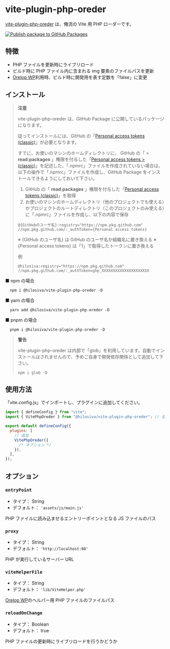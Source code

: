 # vite-plugin-php-oreder

[vite-plugin-php-oreder](https://github.com/hilosiva/vite-plugin-php-oreder) は、俺流の Vite 用 PHP ローダーです。

[![Publish package to GitHub Packages](https://github.com/hilosiva/vite-plugin-php-oreder/actions/workflows/auto-publish.yml/badge.svg?branch=main)](https://github.com/hilosiva/vite-plugin-php-oreder/actions/workflows/auto-publish.yml)

## 特徴

- PHP ファイルを更新時にライブリロード
- ビルド時に PHP ファイル内に含まれる img 要素のファイルパスを更新
- [Orelop WP](https://github.com/hilosiva/orelop-wp)利用時、ビルド時に開発用を表す定数を「false」に変更

## インストール

> **注意**
>
> vite-plugin-php-oreder は、GitHub Package に公開しているパッケージになります。
>
> 従ってインストールには、GitHub の「[Personal access tokens (classic)](https://github.com/settings/tokens)」が必要となります。
>
> すでに、お使いのマシンのホームディレクトリに、 GitHub の「 > **read:packages** 」権限を付与した「[Personal access tokens > (classic)](https://github.com/settings/tokens)」を記述した、「.npmrc」ファイルを作成されていない場合は、以下の操作で「.npmrc」ファイルを作成し、GitHub Package をインストールできるようにしておいて下さい。
>
> 1. GitHub の「 **read:packages** 」権限を付与した「[Personal access tokens (classic)](https://github.com/settings/tokens)」を取得
> 2. お使いのマシンのホームディレクトリ（他のプロジェクトでも使える）かプロジェクトのルートディレクトリ（このプロジェクトのみ使える）に「.npmrc」ファイルを作成し、以下の内容で保存
>
> ```
> @{GitHubのユーザ名}:registry="https://npm.pkg.github.com"
> //npm.pkg.github.com/:_authToken={Personal access tokens}
> ```
>
> ※ {GitHub のユーザ名} は GitHub のユーザ名か組織名に置き換える
> ※ {Personal access tokens} は「1」で取得したトークンに置き換える
>
> 例
>
> ```
> @hilosiva:registry="https://npm.pkg.github.com"
> //npm.pkg.github.com/:_authToken=ghp_XXXXXXXXXXXXXXXXXXXXX
> ```

■ npm の場合

```console
  npm i @hilosiva/vite-plugin-php-oreder -D
```

■ yarn の場合

```console
  yarn add @hilosiva/vite-plugin-php-oreder -D
```

■ pnpm の場合

```console
  pnpm i @hilosiva/vite-plugin-php-oreder -D
```

> **警告**
>
> vite-plugin-php-oreder は内部で「glob」を利用しています。自動でインストールはされませんので、予めご自身で開発依存関係として追加して下さい。
>
> ```console
> npm i glob -D
> ```

## 使用方法

「vite.config.js」でインポートし、プラグインに追加してください。

```javascript
import { defineConfig } from "vite";
import { VitePhpOreder } from "@hilosiva/vite-plugin-php-oreder"; // 追加

export default defineConfig({
  plugins: [
    // 追加
    VitePhpOreder({
      /* オプション */
    }),
  ],
});
```

## オプション

### `entryPoint`

- タイプ： String
- デフォルト： `'assets/js/main.js'`

PHP ファイルに読み込ませるエントリーポイントとなる JS ファイルのパス

### `proxy`

- タイプ： String
- デフォルト： `'http://localhost:80'`

PHP が実行しているサーバー URL

### `viteHelperFile`

- タイプ： String
- デフォルト： `'lib/ViteHelper.php'`

[Orelop WP](https://github.com/hilosiva/orelop-wp)のヘルパー用 PHP ファイルのファイルパス

### `reloadOnChange`

- タイプ： Boolean
- デフォルト： true

PHP ファイルの更新時にライブリロードを行うかどうか
